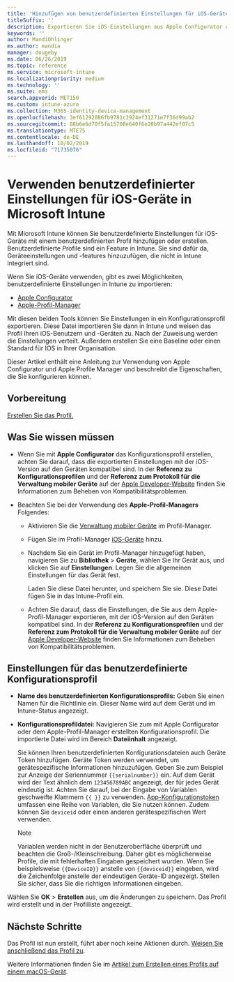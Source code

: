 ```yaml
---
title: 'Hinzufügen von benutzerdefinierten Einstellungen für iOS-Geräte in Microsoft Intune: Azure | Microsoft-Dokumentation'
titleSuffix: ''
description: Exportieren Sie iOS-Einstellungen aus Apple Configurator oder dem Apple-Profil-Manager, und importieren Sie diese Einstellungen in Microsoft Intune. Über diese Einstellungen können benutzerdefinierte Einstellungen und Features auf iOS-Geräten erstellt, verwendet und gesteuert werden. Dieses benutzerdefinierte Profil kann dann iOS-Geräten in Ihrer Organisation zugewiesen oder an diese verteilt werden, um eine Baseline oder einen Standard zu erstellen.
keywords: ''
author: MandiOhlinger
ms.author: mandia
manager: dougeby
ms.date: 06/26/2019
ms.topic: reference
ms.service: microsoft-intune
ms.localizationpriority: medium
ms.technology: ''
ms.suite: ems
search.appverid: MET150
ms.custom: intune-azure
ms.collection: M365-identity-device-management
ms.openlocfilehash: 3ef61292086fb9781c2924ef31271e7f36d99ab2
ms.sourcegitcommit: 88b6e6d70f5fa15708e640f6e20b97a442ef07c5
ms.translationtype: MTE75
ms.contentlocale: de-DE
ms.lasthandoff: 10/02/2019
ms.locfileid: "71735076"
---
```

# <a name="use-custom-settings-for-ios-devices-in-microsoft-intune"></a>Verwenden benutzerdefinierter Einstellungen für iOS-Geräte in Microsoft Intune

Mit Microsoft Intune können Sie benutzerdefinierte Einstellungen für iOS-Geräte mit einem benutzerdefinierten Profil hinzufügen oder erstellen. Benutzerdefinierte Profile sind ein Feature in Intune. Sie sind dafür da, Geräteeinstellungen und -features hinzuzufügen, die nicht in Intune integriert sind.

Wenn Sie iOS-Geräte verwenden, gibt es zwei Möglichkeiten, benutzerdefinierte Einstellungen in Intune zu importieren:

- [Apple Configurator](https://itunes.apple.com/app/apple-configurator-2/id1037126344?mt=12)
- [Apple-Profil-Manager](https://support.apple.com/profile-manager)

Mit diesen beiden Tools können Sie Einstellungen in ein Konfigurationsprofil exportieren. Diese Datei importieren Sie dann in Intune und weisen das Profil Ihren iOS-Benutzern und -Geräten zu. Nach der Zuweisung werden die Einstellungen verteilt. Außerdem erstellen Sie eine Baseline oder einen Standard für IOS in Ihrer Organisation.

Dieser Artikel enthält eine Anleitung zur Verwendung von Apple Configurator und Apple Profile Manager und beschreibt die Eigenschaften, die Sie konfigurieren können.

## <a name="before-you-begin"></a>Vorbereitung

[Erstellen Sie das Profil.](device-profile-create.md)

## <a name="what-you-need-to-know"></a>Was Sie wissen müssen

- Wenn Sie mit **Apple Configurator** das Konfigurationsprofil erstellen, achten Sie darauf, dass die exportierten Einstellungen mit der iOS-Version auf den Geräten kompatibel sind. In der **Referenz zu Konfigurationsprofilen** und der **Referenz zum Protokoll für die Verwaltung mobiler Geräte** auf der [Apple Developer-Website](https://developer.apple.com/) finden Sie Informationen zum Beheben von Kompatibilitätsproblemen.

- Beachten Sie bei der Verwendung des **Apple-Profil-Managers** Folgendes:

  - Aktivieren Sie die [Verwaltung mobiler Geräte](https://help.apple.com/serverapp/mac/5.7/#/apd05B9B761-D390-4A75-9251-E9AD29A61D0C) im Profil-Manager.
  - Fügen Sie im Profil-Manager [iOS-Geräte](https://help.apple.com/profilemanager/mac/5.7/#/pm9onzap1984) hinzu.
  - Nachdem Sie ein Gerät im Profil-Manager hinzugefügt haben, navigieren Sie zu **Bibliothek** > **Geräte**, wählen Sie Ihr Gerät aus, und klicken Sie auf **Einstellungen**. Legen Sie die allgemeinen Einstellungen für das Gerät fest.

    Laden Sie diese Datei herunter, und speichern Sie sie. Diese Datei fügen Sie in das Intune-Profil ein.

  - Achten Sie darauf, dass die Einstellungen, die Sie aus dem Apple-Profil-Manager exportieren, mit der iOS-Version auf den Geräten kompatibel sind. In der **Referenz zu Konfigurationsprofilen** und der **Referenz zum Protokoll für die Verwaltung mobiler Geräte** auf der [Apple Developer-Website](https://developer.apple.com/) finden Sie Informationen zum Beheben von Kompatibilitätsproblemen.

## <a name="custom-configuration-profile-settings"></a>Einstellungen für das benutzerdefinierte Konfigurationsprofil

- **Name des benutzerdefinierten Konfigurationsprofils:** Geben Sie einen Namen für die Richtlinie ein. Dieser Name wird auf dem Gerät und im Intune-Status angezeigt.
- **Konfigurationsprofildatei:** Navigieren Sie zum mit Apple Configurator oder dem Apple-Profil-Manager erstellten Konfigurationsprofil. Die importierte Datei wird im Bereich **Dateiinhalt** angezeigt.

  Sie können Ihren benutzerdefinierten Konfigurationsdateien auch Geräte Token hinzufügen. Geräte Token werden verwendet, um gerätespezifische Informationen hinzuzufügen. Geben Sie zum Beispiel zur Anzeige der Seriennummer `{{serialnumber}}` ein. Auf dem Gerät wird der Text ähnlich dem `123456789ABC` angezeigt, der für jedes Gerät eindeutig ist. Achten Sie darauf, bei der Eingabe von Variablen geschweifte Klammern `{{ }}` zu verwenden. [App-Konfigurationstoken](../apps/app-configuration-policies-use-ios.md#tokens-used-in-the-property-list) umfassen eine Reihe von Variablen, die Sie nutzen können. Zudem können Sie `deviceid` oder einen anderen gerätespezifischen Wert verwenden.

  > [!NOTE]
  > Variablen werden nicht in der Benutzeroberfläche überprüft und beachten die Groß-/Kleinschreibung. Daher gibt es möglicherweise Profile, die mit fehlerhaften Eingaben gespeichert wurden. Wenn Sie beispielsweise `{{DeviceID}}` anstelle von `{{deviceid}}` eingeben, wird die Zeichenfolge anstelle der eindeutigen Geräte-ID angezeigt. Stellen Sie sicher, dass Sie die richtigen Informationen eingeben.

Wählen Sie **OK** > **Erstellen** aus, um die Änderungen zu speichern. Das Profil wird erstellt und in der Profilliste angezeigt.

## <a name="next-steps"></a>Nächste Schritte

Das Profil ist nun erstellt, führt aber noch keine Aktionen durch. [Weisen Sie anschließend das Profil zu](device-profile-assign.md).

Weitere Informationen finden Sie im [Artikel zum Erstellen eines Profils auf einem macOS-Gerät](custom-settings-macos.md). 

